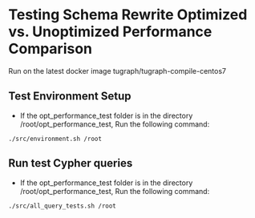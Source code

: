 # Testing Schema Rewrite Optimized vs. Unoptimized Performance Comparison
Run on the latest docker image tugraph/tugraph-compile-centos7
## Test Environment Setup
* If the opt_performance_test folder is in the directory /root/opt_performance_test, Run the following command:
```
./src/environment.sh /root
```

## Run test Cypher queries
* If the opt_performance_test folder is in the directory /root/opt_performance_test, Run the following command:
```
./src/all_query_tests.sh /root
```
